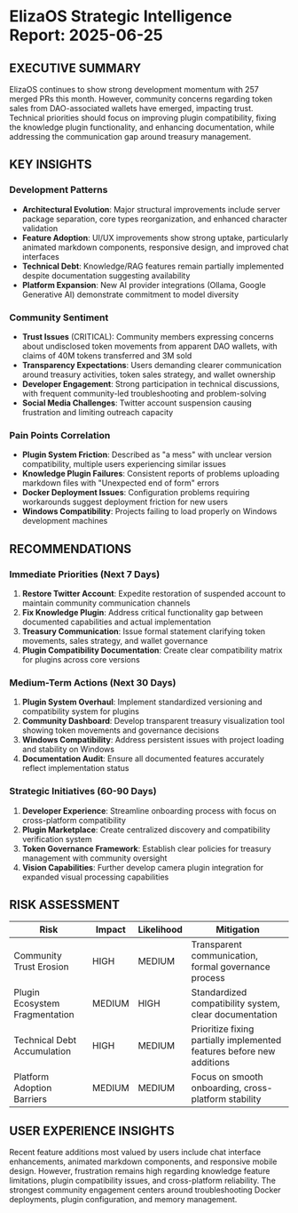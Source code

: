 # ElizaOS Strategic Intelligence Report: 2025-06-25

## EXECUTIVE SUMMARY

ElizaOS continues to show strong development momentum with 257 merged PRs this month. However, community concerns regarding token sales from DAO-associated wallets have emerged, impacting trust. Technical priorities should focus on improving plugin compatibility, fixing the knowledge plugin functionality, and enhancing documentation, while addressing the communication gap around treasury management.

## KEY INSIGHTS

### Development Patterns
- **Architectural Evolution**: Major structural improvements include server package separation, core types reorganization, and enhanced character validation
- **Feature Adoption**: UI/UX improvements show strong uptake, particularly animated markdown components, responsive design, and improved chat interfaces
- **Technical Debt**: Knowledge/RAG features remain partially implemented despite documentation suggesting availability
- **Platform Expansion**: New AI provider integrations (Ollama, Google Generative AI) demonstrate commitment to model diversity

### Community Sentiment
- **Trust Issues** (CRITICAL): Community members expressing concerns about undisclosed token movements from apparent DAO wallets, with claims of 40M tokens transferred and 3M sold
- **Transparency Expectations**: Users demanding clearer communication around treasury activities, token sales strategy, and wallet ownership
- **Developer Engagement**: Strong participation in technical discussions, with frequent community-led troubleshooting and problem-solving
- **Social Media Challenges**: Twitter account suspension causing frustration and limiting outreach capacity

### Pain Points Correlation
- **Plugin System Friction**: Described as "a mess" with unclear version compatibility, multiple users experiencing similar issues
- **Knowledge Plugin Failures**: Consistent reports of problems uploading markdown files with "Unexpected end of form" errors
- **Docker Deployment Issues**: Configuration problems requiring workarounds suggest deployment friction for new users
- **Windows Compatibility**: Projects failing to load properly on Windows development machines

## RECOMMENDATIONS

### Immediate Priorities (Next 7 Days)
1. **Restore Twitter Account**: Expedite restoration of suspended account to maintain community communication channels
2. **Fix Knowledge Plugin**: Address critical functionality gap between documented capabilities and actual implementation
3. **Treasury Communication**: Issue formal statement clarifying token movements, sales strategy, and wallet governance
4. **Plugin Compatibility Documentation**: Create clear compatibility matrix for plugins across core versions

### Medium-Term Actions (Next 30 Days)
1. **Plugin System Overhaul**: Implement standardized versioning and compatibility system for plugins
2. **Community Dashboard**: Develop transparent treasury visualization tool showing token movements and governance decisions
3. **Windows Compatibility**: Address persistent issues with project loading and stability on Windows
4. **Documentation Audit**: Ensure all documented features accurately reflect implementation status

### Strategic Initiatives (60-90 Days)
1. **Developer Experience**: Streamline onboarding process with focus on cross-platform compatibility
2. **Plugin Marketplace**: Create centralized discovery and compatibility verification system
3. **Token Governance Framework**: Establish clear policies for treasury management with community oversight
4. **Vision Capabilities**: Further develop camera plugin integration for expanded visual processing capabilities

## RISK ASSESSMENT

| Risk | Impact | Likelihood | Mitigation |
|------|--------|------------|------------|
| Community Trust Erosion | HIGH | MEDIUM | Transparent communication, formal governance process |
| Plugin Ecosystem Fragmentation | MEDIUM | HIGH | Standardized compatibility system, clear documentation |
| Technical Debt Accumulation | HIGH | MEDIUM | Prioritize fixing partially implemented features before new additions |
| Platform Adoption Barriers | MEDIUM | MEDIUM | Focus on smooth onboarding, cross-platform stability |

## USER EXPERIENCE INSIGHTS

Recent feature additions most valued by users include chat interface enhancements, animated markdown components, and responsive mobile design. However, frustration remains high regarding knowledge feature limitations, plugin compatibility issues, and cross-platform reliability. The strongest community engagement centers around troubleshooting Docker deployments, plugin configuration, and memory management.